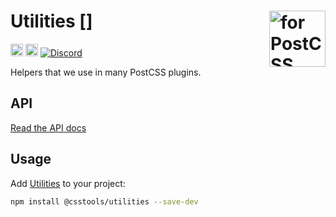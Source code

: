 # Utilities [<img src="https://postcss.github.io/postcss/logo.svg" alt="for PostCSS" width="90" height="90" align="right">]

[<img alt="npm version" src="https://img.shields.io/npm/v/@csstools/utilities.svg" height="20">][npm-url]
[<img alt="Build Status" src="https://github.com/csstools/postcss-plugins/actions/workflows/test.yml/badge.svg?branch=main" height="20">][cli-url]
[<img alt="Discord" src="https://shields.io/badge/Discord-5865F2?logo=discord&logoColor=white">][discord]

Helpers that we use in many PostCSS plugins.

## API

[Read the API docs](./docs/utilities.md)

## Usage

Add [Utilities] to your project:

```bash
npm install @csstools/utilities --save-dev
```

[cli-url]: https://github.com/csstools/postcss-plugins/actions/workflows/test.yml?query=workflow/test
[discord]: https://discord.gg/bUadyRwkJS
[npm-url]: https://www.npmjs.com/package/@csstools/utilities
[postcss]: https://github.com/postcss/postcss

[Utilities]: https://github.com/csstools/postcss-plugins/tree/main/packages/utilities
